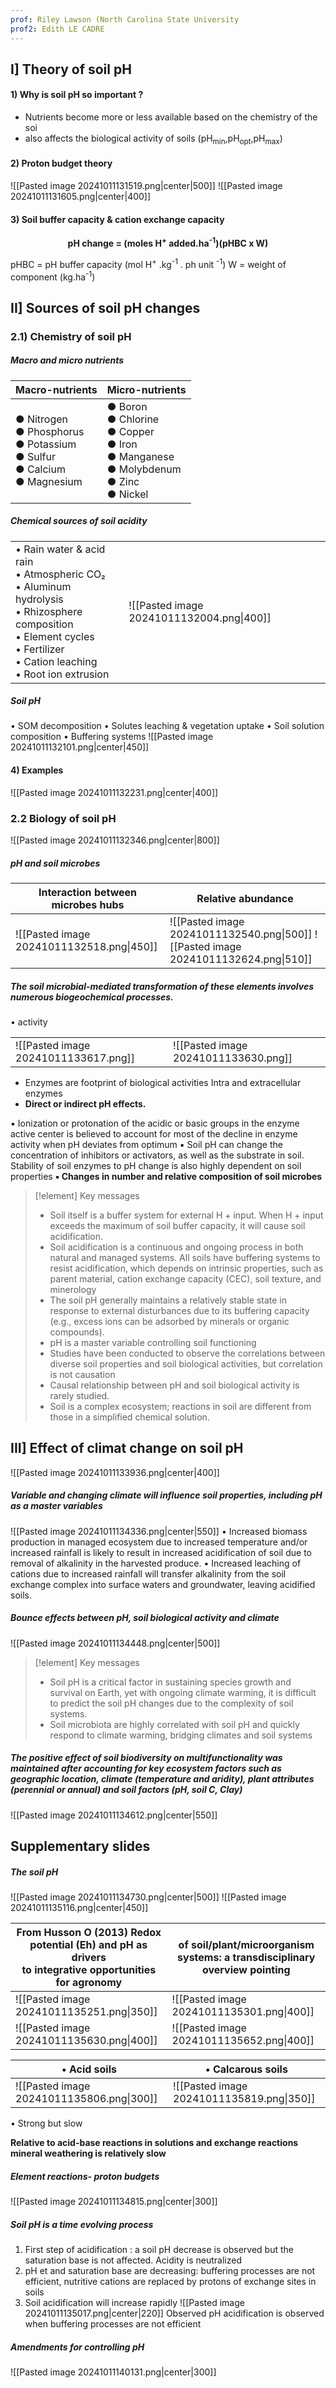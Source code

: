 ```yaml
---
prof: Riley Lawson (North Carolina State University
prof2: Edith LE CADRE
---
```

## I] Theory of soil pH

#### 1) Why is soil pH so important ?

- Nutrients become more or less available based on the chemistry of the soi
- also affects the biological activity of soils (pH<sub>min</sub>,pH<sub>opt</sub>,pH<sub>max</sub>)

#### 2) Proton budget theory
![[Pasted image 20241011131519.png|center|500]]
![[Pasted image 20241011131605.png|center|400]]

#### 3) Soil buffer capacity & cation exchange capacity

<center><b>pH change = (moles H<sup><b>+</b></sup> added.ha<sup><b>-1</b></sup>)(pHBC x W)</b></center>

pHBC = pH buffer capacity (mol H<sup>+</sup> .kg<sup>-1</sup> . ph unit <sup>-1</sup>)
W = weight of component (kg.ha<sup>-1</sup>)

## II] Sources of soil pH changes

### 2.1) Chemistry of soil pH
##### Macro and micro nutrients


| Macro-nutrients                                                                   | Micro-nutrients                                                                                  |
| --------------------------------------------------------------------------------- | ------------------------------------------------------------------------------------------------ |
| ● Nitrogen<br>● Phosphorus<br>● Potassium<br>● Sulfur<br>● Calcium<br>● Magnesium | ● Boron<br>● Chlorine<br>● Copper<br>● Iron<br>● Manganese<br>● Molybdenum<br>● Zinc<br>● Nickel |


##### Chemical sources of soil acidity


|                                                                                                                                                                                      |                                           |
| ------------------------------------------------------------------------------------------------------------------------------------------------------------------------------------ | ----------------------------------------- |
| • Rain water & acid rain<br>• Atmospheric CO₂<br>• Aluminum hydrolysis<br>• Rhizosphere composition<br>• Element cycles<br>• Fertilizer<br>• Cation leaching<br>• Root ion extrusion | ![[Pasted image 20241011132004.png\|400]] |
##### Soil pH

• SOM decomposition
• Solutes leaching & vegetation uptake
• Soil solution composition
• Buffering systems
![[Pasted image 20241011132101.png|center|450]]
#### 4) Examples 
![[Pasted image 20241011132231.png|center|400]]
### 2.2 Biology of soil pH
![[Pasted image 20241011132346.png|center|800]]

##### pH and soil microbes


| Interaction between microbes hubs         | Relative abundance                                                                  |
| ----------------------------------------- | ----------------------------------------------------------------------------------- |
| ![[Pasted image 20241011132518.png\|450]] | ![[Pasted image 20241011132540.png\|500]] ![[Pasted image 20241011132624.png\|510]] |

##### The soil microbial-mediated transformation of these elements involves numerous biogeochemical processes.

• activity

|                                      |                                      |
| ------------------------------------ | ------------------------------------ |
| ![[Pasted image 20241011133617.png]] | ![[Pasted image 20241011133630.png]] |
- Enzymes are footprint of biological activities
 Intra and extracellular enzymes
- **Direct or indirect pH effects.**

▪ Ionization or protonation of the acidic or basic groups in the enzyme active center is believed to account for most of the decline in enzyme activity when pH deviates from optimum
▪ Soil pH can change the concentration of inhibitors or activators, as well as the substrate in soil. Stability of soil enzymes to pH change is also highly dependent on soil properties
**▪ Changes in number and relative composition of soil microbes**

>[!element] Key messages
>- Soil itself is a buffer system for external H + input. When H + input exceeds the maximum of soil buffer capacity, it will cause soil acidification.
>- Soil acidification is a continuous and ongoing process in both natural and managed systems. All soils have buffering systems to resist acidification, which depends on intrinsic properties, such as parent material, cation exchange capacity (CEC), soil texture, and minerology
>- The soil pH generally maintains a relatively stable state in response to external disturbances due to its buffering capacity (e.g., excess ions can be adsorbed by minerals or organic compounds).
>- pH is a master variable controlling soil functioning
>- Studies have been conducted to observe the correlations between diverse soil properties and soil biological activities, but correlation is not causation
>- Causal relationship between pH and soil biological activity is rarely studied.
>- Soil is a complex ecosystem; reactions in soil are different from those in a simplified chemical solution.

## III] Effect of climat change on soil pH

![[Pasted image 20241011133936.png|center|400]]
##### Variable and changing climate will influence soil properties, including pH as a master variables
![[Pasted image 20241011134336.png|center|550]]
• Increased biomass production in managed ecosystem due to increased temperature and/or increased rainfall is likely to result in increased acidification of soil due to removal of alkalinity in the harvested produce.
• Increased leaching of cations due to increased rainfall will transfer alkalinity from the soil exchange complex into surface waters and groundwater, leaving acidified soils.

##### Bounce effects between pH, soil biological activity and climate

![[Pasted image 20241011134448.png|center|500]]
>[!element] Key messages
>- Soil pH is a critical factor in sustaining species growth and survival on Earth, yet with ongoing climate warming, it is difficult to predict the soil pH changes due to the complexity of soil systems.
>- Soil microbiota are highly correlated with soil pH and quickly respond to climate warming, bridging climates and soil systems

##### The positive effect of soil biodiversity on multifunctionality was maintained after accounting for key ecosystem factors such as geographic location, climate (temperature and aridity), plant attributes (perennial or annual) and soil factors (pH, soil C, Clay)
![[Pasted image 20241011134612.png|center|550]]

## Supplementary slides 

##### The soil pH

![[Pasted image 20241011134730.png|center|500]]
![[Pasted image 20241011135116.png|center|450]]


| From Husson O (2013) Redox potential (Eh) and pH as drivers<br> to integrative opportunities for agronomy | of soil/plant/microorganism systems: a transdisciplinary overview pointing |
| --------------------------------------------------------------------------------------------------------- | -------------------------------------------------------------------------- |
| ![[Pasted image 20241011135251.png\|350]]                                                                 | ![[Pasted image 20241011135301.png\|400]]                                  |
| ![[Pasted image 20241011135630.png\|400]]                                                                 | ![[Pasted image 20241011135652.png\|400]]                                  |


| • Acid soils                              | • Calcarous soils                         |
| ----------------------------------------- | ----------------------------------------- |
| ![[Pasted image 20241011135806.png\|300]] | ![[Pasted image 20241011135819.png\|350]] |
• Strong but slow

**Relative to acid-base reactions in solutions and exchange reactions mineral weathering is relatively slow**

##### Element reactions- proton budgets
![[Pasted image 20241011134815.png|center|300]]
##### Soil pH is a time evolving process

1) First step of acidification : a soil pH decrease is observed but the saturation base is not affected. Acidity is neutralized
2) pH et and saturation base are decreasing: buffering processes are not efficient, nutritive cations are replaced by protons of exchange sites in soils
3) Soil acidification will increase rapidly
![[Pasted image 20241011135017.png|center|220]]
Observed pH acidification is observed when buffering processes are not efficient

##### Amendments for controlling pH
![[Pasted image 20241011140131.png|center|300]]